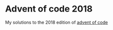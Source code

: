 # Advent of code 2018
My solutions to the 2018 edition of [advent of code](https://adventofcode.com/2018)
